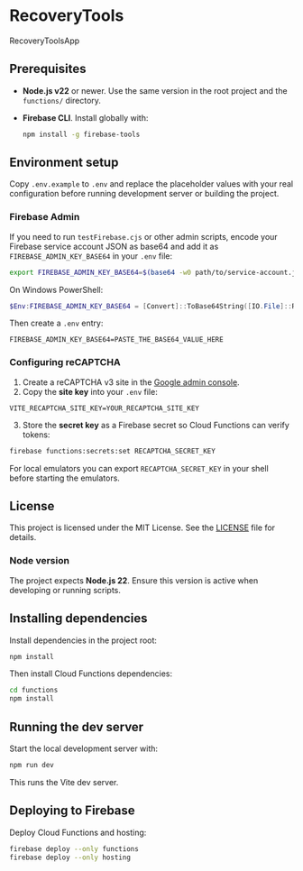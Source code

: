 
# RecoveryTools
RecoveryToolsApp

## Prerequisites

- **Node.js v22** or newer. Use the same version in the root project and the
  `functions/` directory.
- **Firebase CLI**. Install globally with:

  ```bash
  npm install -g firebase-tools
  ```

## Environment setup

Copy `.env.example` to `.env` and replace the placeholder values with your real
configuration before running development server or building the project.

### Firebase Admin

If you need to run `testFirebase.cjs` or other admin scripts, encode your Firebase
service account JSON as base64 and add it as `FIREBASE_ADMIN_KEY_BASE64` in
your `.env` file:

```bash
export FIREBASE_ADMIN_KEY_BASE64=$(base64 -w0 path/to/service-account.json)
```

On Windows PowerShell:

```powershell
$Env:FIREBASE_ADMIN_KEY_BASE64 = [Convert]::ToBase64String([IO.File]::ReadAllBytes("path\\to\\service-account.json"))
```

Then create a `.env` entry:

```env
FIREBASE_ADMIN_KEY_BASE64=PASTE_THE_BASE64_VALUE_HERE
```

### Configuring reCAPTCHA

1. Create a reCAPTCHA v3 site in the [Google admin console](https://www.google.com/recaptcha/admin).
2. Copy the **site key** into your `.env` file:

```env
VITE_RECAPTCHA_SITE_KEY=YOUR_RECAPTCHA_SITE_KEY
```

3. Store the **secret key** as a Firebase secret so Cloud Functions can verify tokens:

```bash
firebase functions:secrets:set RECAPTCHA_SECRET_KEY
```

For local emulators you can export `RECAPTCHA_SECRET_KEY` in your shell before starting the emulators.

## License

This project is licensed under the MIT License. See the [LICENSE](LICENSE) file for details.

### Node version

The project expects **Node.js 22**. Ensure this version is active when developing or running scripts.

## Installing dependencies

Install dependencies in the project root:

```bash
npm install
```

Then install Cloud Functions dependencies:

```bash
cd functions
npm install
```

## Running the dev server

Start the local development server with:

```bash
npm run dev
```

This runs the Vite dev server.

## Deploying to Firebase

Deploy Cloud Functions and hosting:

```bash
firebase deploy --only functions
firebase deploy --only hosting
```